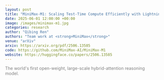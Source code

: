 ```yaml
---
layout: post
title: "MiniMax-M1: Scaling Test-Time Compute Efficiently with Lightning Attention"
date: 2025-06-01 12:00:00 +00:00
image: /images/minimax-m1.jpg
categories: research
author: "Qibing Ren"
authors: "Team work at <strong>MiniMax</strong>"
venue: "arXiv"
arxiv: https://arxiv.org/pdf/2506.13585
code: https://github.com/MiniMax-AI/MiniMax-M1
website: https://huggingface.co/papers/2506.13585
---
```

<span style="color: gray;">The world's first open-weight, large-scale hybrid-attention reasoning model.</span>